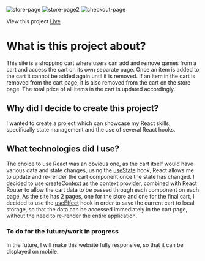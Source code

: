 
![store-page](/screenshots/react-shopping-cart.png?raw=true "store page" )
![store-page2](/screenshots/react-shopping-cart2.png?raw=true "store page2" )
![checkout-page](/screenshots/react-shopping-cart3.png?raw=true "checkout page" )

View this project [Live](https://react-shopping-cart-steel-mu.vercel.app/)

# What is this project about?

This site is a shopping cart where users can add and remove games from a cart and access the cart on its own separate page.
Once an item is added to the cart it cannot be added again until it is removed. If an item in the cart is removed from the
cart page, it is also removed from the cart on the store page. The total price of all items in the cart is updated accordingly.

## Why did I decide to create this project?

I wanted to create a project which can showcase my React skills, specifically state management and the use of several React hooks.

## What technologies did I use?

The choice to use React was an obvious one, as the cart itself would have various data and state changes, using the [useState](https://reactjs.org/docs/hooks-state.html) hook,
React allows me to update and re-render the cart component once the state has changed. I decided to use
[createContext](https://reactjs.org/docs/context.html) as the context provider, combined with React Router to allow the cart data to be
passed through each component on each page. As the site has 2 pages, one for the store and one for the final cart,
I decided to use the [useEffect](https://reactjs.org/docs/hooks-effect.html) hook in order to save the current cart to local storage, so that the data
can be accessed immediately in the cart page, without the need to re-render the entire application.

### To do for the future/work in progress

In the future, I will make this website fully responsive, so that it can be displayed on mobile.